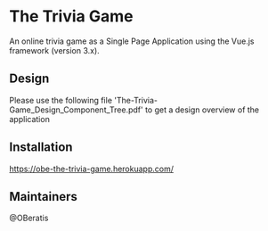 # The Trivia Game

An online trivia game as a Single Page Application using the Vue.js framework (version 3.x).

## Design

Please use the following file 'The-Trivia-Game_Design_Component_Tree.pdf' to get a design overview
of the application

## Installation

https://obe-the-trivia-game.herokuapp.com/

## Maintainers

@OBeratis

